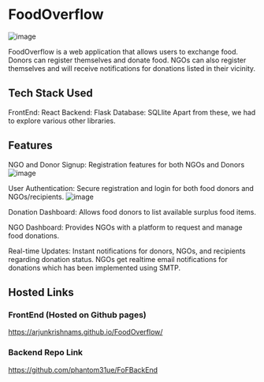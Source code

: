 # FoodOverflow
![image](https://github.com/arjunkrishnams/FoodOverflow/assets/122635502/8247c02d-0783-4d9c-9181-a8cfc426eae8)

FoodOverflow is a web application that allows users to exchange food. Donors can register themselves and donate food. NGOs can also register themselves and will receive notifications for donations listed in their vicinity. 

## Tech Stack Used
FrontEnd: React
Backend: Flask
Database: SQLlite
Apart from these, we had to explore various other libraries.

## Features
NGO and Donor Signup: Registration features for both NGOs and Donors
![image](https://github.com/arjunkrishnams/FoodOverflow/assets/122635502/304f4493-33b4-4da9-919b-3257c95a3a68)

User Authentication: Secure registration and login for both food donors and NGOs/recipients.
![image](https://github.com/arjunkrishnams/FoodOverflow/assets/122635502/083a2f20-4202-49e4-9a50-a9e46558dd59)

Donation Dashboard: Allows food donors to list available surplus food items.

NGO Dashboard: Provides NGOs with a platform to request and manage food donations.

Real-time Updates: Instant notifications for donors, NGOs, and recipients regarding donation status.
NGOs get realtime email notifications for donations which has been implemented using SMTP.

## Hosted Links

### FrontEnd (Hosted on Github pages)
https://arjunkrishnams.github.io/FoodOverflow/

### Backend Repo Link
https://github.com/phantom31ue/FoFBackEnd







